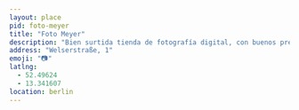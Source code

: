 ```yaml
---
layout: place
pid: foto-meyer
title: "Foto Meyer"
description: "Bien surtida tienda de fotografía digital, con buenos precios en cámaras analógicas de segunda mano."
address: "Welserstraße, 1"
emoji: "📷"
latlng:
  - 52.49624
  - 13.341607
location: berlin
---
```



